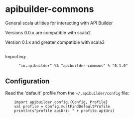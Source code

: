 # apibuilder-commons

General scala utilities for interacting with API Builder

Versions 0.0.x are compatible with scala2

Version 0.1.x and greater compatible with scala3

##

Importing:
```
      "io.apibuilder" %% "apibuilder-commons" % "0.1.0"
```

## Configuration

Read the 'default' profile from the `~/.apibuilder/config` file:


```
    import apibuilder.config.{Config, Profile}
    val profile = Config.mustFindDefaultProfile
    println(s"profile apiUri: " + profile.apiUri)
```


